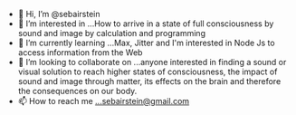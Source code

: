 - 👋 Hi, I’m @sebairstein
- 👀 I’m interested in ...How to arrive in a state of full consciousness by sound and image by calculation and programming
- 🌱 I’m currently learning ...Max, Jitter and I'm interested in Node Js to access information from the Web
- 💞️ I’m looking to collaborate on ...anyone interested in finding a sound or visual solution to reach higher states of consciousness,
the impact of sound and image through matter, its effects on the brain and therefore the consequences on our body.
- 📫 How to reach me ...sebairstein@gmail.com

<!---
sebairstein/sebairstein is a ✨ special ✨ repository because its `README.md` (this file) appears on your GitHub profile.
You can click the Preview link to take a look at your changes.
--->
